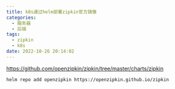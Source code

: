 ```yaml
---
title: k8s通过helm部署zipkin官方镜像
categories:
  - 服务器
  - 后端
tags:
  - zipkin
  - k8s
date: 2022-10-26 20:14:02
---
```


https://github.com/openzipkin/zipkin/tree/master/charts/zipkin

```
helm repo add openzipkin https://openzipkin.github.io/zipkin

```

